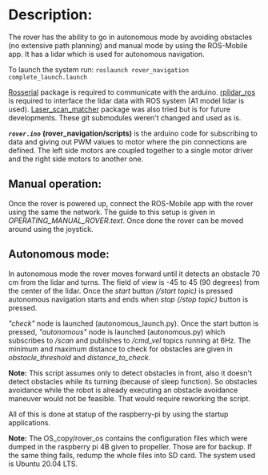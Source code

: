 # **Description:**

The rover has the ability to go in autonomous mode by avoiding obstacles (no extensive path planning) and manual mode by using the ROS-Mobile app. It has a lidar which is used for autonomous navigation.

To launch the system run:
`roslaunch rover_navigation complete_launch.launch`

[Rosserial](http://wiki.ros.org/rosserial) package is required to communicate with the arduino. [rplidar_ros](http://wiki.ros.org/rplidar) is required to interface the lidar data with ROS system (A1 model lidar is used). [Laser_scan_matcher](http://wiki.ros.org/scan_tools) package was also tried but is for future developments. These git submodules weren't changed and used as is.

**_`rover.ino`_** __(rover_navigation/scripts)__ is the arduino code for subscribing to data and giving out PWM values to motor where the pin connections are defined.
The left side motors are coupled together to a single motor driver and the right side motors to another one.

## **Manual operation:**

Once the rover is powered up, connect the ROS-Mobile app with the rover using the same the network. The guide to this setup is given in _OPERATING_MANUAL_ROVER.text_. Once done the rover can be moved around using the joystick.

## **Autonomous mode:**

In autonomous mode the rover moves forward until it detects an obstacle 70 cm from the lidar and turns. The field of view is -45 to 45 (90 degrees) from the center of the lidar. Once the _start_ button _(/start topic)_ is pressed autonomous navigation starts and ends when _stop_ _(/stop topic)_ button is pressed.

_"check"_ node is launched (autonomous_launch.py). Once the start button is pressed, _"autonomous"_ node is launched (autonomous.py) which subscribes to _/scan_ and publishes to _/cmd_vel_ topics running at 6Hz. The minimum and maximum distance to check for obstacles are given in _obstacle_threshold_ and _distance_to_check_.

**Note:** This script assumes only to detect obstacles in front, also it doesn't detect obstacles while its turning (because of sleep function). So obstacles avoidance while the robot is already executing an obstacle avoidance maneuver would not be feasible. That would require reworking the script.

All of this is done at statup of the raspberry-pi by using the startup applications.

**Note:** The OS_copy/rover_os contains the configuration files which were dumped in the raspberry pi 4B given to propeller. Those are for backup. If the same thing fails, redump the whole files into SD card. The system used is Ubuntu 20.04 LTS.
